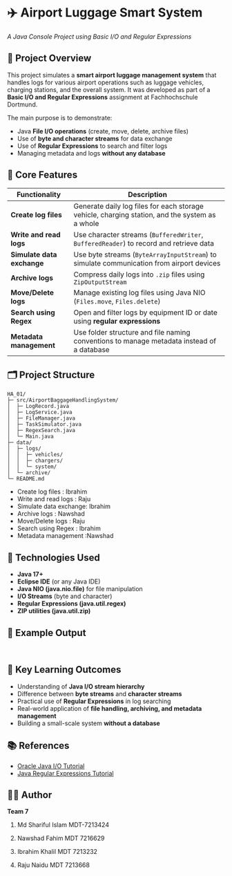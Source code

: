 # ✈️ Airport Luggage Smart System

*A Java Console Project using Basic I/O and Regular Expressions*

## 📘 Project Overview

This project simulates a **smart airport luggage management system** that handles logs for various airport operations such as luggage vehicles, charging stations, and the overall system.
It was developed as part of a **Basic I/O and Regular Expressions** assignment at Fachhochschule Dortmund.

The main purpose is to demonstrate:

* Java **File I/O operations** (create, move, delete, archive files)
* Use of **byte and character streams** for data exchange
* Use of **Regular Expressions** to search and filter logs
* Managing metadata and logs **without any database**


## 🧠 Core Features

| Functionality              | Description                                                                                    |
| -------------------------- | ---------------------------------------------------------------------------------------------- |
| **Create log files**       | Generate daily log files for each storage vehicle, charging station, and the system as a whole |
| **Write and read logs**    | Use character streams (`BufferedWriter`, `BufferedReader`) to record and retrieve data         |
| **Simulate data exchange** | Use byte streams (`ByteArrayInputStream`) to simulate communication from airport devices       |
| **Archive logs**           | Compress daily logs into `.zip` files using `ZipOutputStream`                                  |
| **Move/Delete logs**       | Manage existing log files using Java NIO (`Files.move`, `Files.delete`)                        |
| **Search using Regex**     | Open and filter logs by equipment ID or date using **regular expressions**                     |
| **Metadata management**    | Use folder structure and file naming conventions to manage metadata instead of a database      |


## 🗂️ Project Structure

```
HA_01/
├─ src/AirportBaggageHandlingSystem/
│  ├─ LogRecord.java
│  ├─ LogService.java
│  ├─ FileManager.java
│  ├─ TaskSimulator.java
│  ├─ RegexSearch.java
│  └─ Main.java
├─ data/
│  ├─ logs/
│  │  ├─ vehicles/
│  │  ├─ chargers/
│  │  └─ system/
│  └─ archive/
└─ README.md
```
* Create log files : Ibrahim
* Write and read logs : Raju
* Simulate data exchange: Ibrahim
* Archive logs : Nawshad
* Move/Delete logs : Raju
* Search using Regex : Ibrahim
* Metadata management :Nawshad
  


## 🧰 Technologies Used

* **Java 17+**
* **Eclipse IDE** (or any Java IDE)
* **Java NIO (java.nio.file)** for file manipulation
* **I/O Streams** (byte and character)
* **Regular Expressions (java.util.regex)**
* **ZIP utilities (java.util.zip)**


## 📄 Example Output

```


```


## 🧩 Key Learning Outcomes

* Understanding of **Java I/O stream hierarchy**
* Difference between **byte streams** and **character streams**
* Practical use of **Regular Expressions** in log searching
* Real-world application of **file handling, archiving, and metadata management**
* Building a small-scale system **without a database**


## 📚 References

* [Oracle Java I/O Tutorial](https://docs.oracle.com/javase/tutorial/essential/io/index.html)
* [Java Regular Expressions Tutorial](https://docs.oracle.com/javase/tutorial/essential/regex/)


## 👨‍💻 Author

**Team 7**
1. Md Shariful Islam MDT-7213424

2. Nawshad Fahim MDT 7216629

3. Ibrahim Khalil MDT 7213232

4. Raju Naidu MDT 7213668
